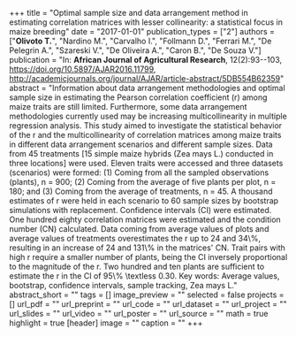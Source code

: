 +++
title = "Optimal sample size and data arrangement method in estimating correlation matrices with lesser collinearity: a statistical focus in maize breeding"
date = "2017-01-01"
publication_types = ["2"]
authors = ["**Olivoto T.**", "Nardino M.", "Carvalho I.", "Follmann D.", "Ferrari M.", "De Pelegrin A.", "Szareski V.", "De Oliveira A.", "Caron B.", "De Souza V."]
publication = "In: **African Journal of Agricultural Research**, 12(2):93--103, https://doi.org/10.5897/AJAR2016.11799, http://academicjournals.org/journal/AJAR/article-abstract/5DB554B62359"
abstract = "Information about data arrangement methodologies and optimal sample size in estimating the Pearson correlation coefficient (r) among maize traits are still limited. Furthermore, some data arrangement methodologies currently used may be increasing multicollinearity in multiple regression analysis. This study aimed to investigate the statistical behavior of the r and the multicollinearity of correlation matrices among maize traits in different data arrangement scenarios and different sample sizes. Data from 45 treatments [15 simple maize hybrids (Zea mays L.) conducted in three locations] were used. Eleven traits were accessed and three datasets (scenarios) were formed: (1) Coming from all the sampled observations (plants), n = 900; (2) Coming from the average of five plants per plot, n = 180; and (3) Coming from the average of treatments, n = 45. A thousand estimates of r were held in each scenario to 60 sample sizes by bootstrap simulations with replacement. Confidence intervals (CI) were estimated. One hundred eighty correlation matrices were estimated and the condition number (CN) calculated. Data coming from average values of plots and average values of treatments overestimates the r up to 24 and 34\\%, resulting in an increase of 24 and 131\\% in the matrices' CN. Trait pairs with high r require a smaller number of plants, being the CI inversely proportional to the magnitude of the r. Two hundred and ten plants are sufficient to estimate the r in the CI of 95\\% \\textless 0.30. Key words: Average values, bootstrap, confidence intervals, sample tracking, Zea mays L."
abstract_short = ""
tags = []
image_preview = ""
selected = false
projects = []
url_pdf = ""
url_preprint = ""
url_code = ""
url_dataset = ""
url_project = ""
url_slides = ""
url_video = ""
url_poster = ""
url_source = ""
math = true
highlight = true
[header]
image = ""
caption = ""
+++
